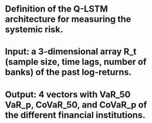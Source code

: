 # Definition of the Q-LSTM architecture for measuring the systemic risk. 


# Input: a 3-dimensional array R_t (sample size, time lags, number of banks) of the past log-returns. 
# Output: 4 vectors with VaR_50 VaR_p, CoVaR_50, and CoVaR_p of the different financial institutions. 

